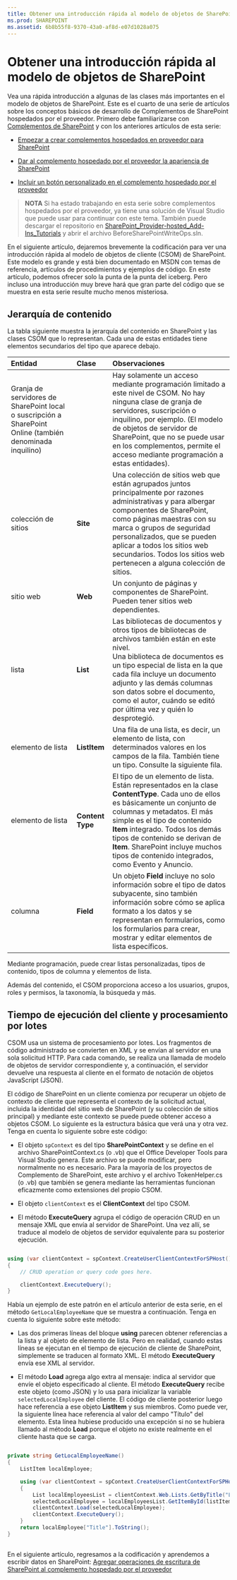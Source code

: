 ```yaml
---
title: Obtener una introducción rápida al modelo de objetos de SharePoint
ms.prod: SHAREPOINT
ms.assetid: 6b8b55f8-9370-43a0-af8d-e07d1028a075
---
```



# Obtener una introducción rápida al modelo de objetos de SharePoint
Vea una rápida introducción a algunas de las clases más importantes en el modelo de objetos de SharePoint.
Este es el cuarto de una serie de artículos sobre los conceptos básicos de desarrollo de Complementos de SharePoint hospedados por el proveedor. Primero debe familiarizarse con  [Complementos de SharePoint](sharepoint-add-ins.md) y con los anteriores artículos de esta serie:
  
    
    


-  [Empezar a crear complementos hospedados en proveedor para SharePoint](get-started-creating-provider-hosted-sharepoint-add-ins.md)
    
  
-  [Dar al complemento hospedado por el proveedor la apariencia de SharePoint](give-your-provider-hosted-add-in-the-sharepoint-look-and-feel.md)
    
  
-  [Incluir un botón personalizado en el complemento hospedado por el proveedor](include-a-custom-button-in-the-provider-hosted-add-in.md)
    
  

> **NOTA**
> Si ha estado trabajando en esta serie sobre complementos hospedados por el proveedor, ya tiene una solución de Visual Studio que puede usar para continuar con este tema. También puede descargar el repositorio en  [SharePoint_Provider-hosted_Add-Ins_Tutorials](https://github.com/OfficeDev/SharePoint_Provider-hosted_Add-ins_Tutorials) y abrir el archivo BeforeSharePointWriteOps.sln.
  
    
    

En el siguiente artículo, dejaremos brevemente la codificación para ver una introducción rápida al modelo de objetos de cliente (CSOM) de SharePoint. Este modelo es grande y está bien documentado en MSDN con temas de referencia, artículos de procedimientos y ejemplos de código. En este artículo, podemos ofrecer solo la punta de la punta del iceberg. Pero incluso una introducción muy breve hará que gran parte del código que se muestra en esta serie resulte mucho menos misteriosa. 
## Jerarquía de contenido

La tabla siguiente muestra la jerarquía del contenido en SharePoint y las clases CSOM que lo representan. Cada una de estas entidades tiene elementos secundarios del tipo que aparece debajo.
  
    
    

|**Entidad**|**Clase**|**Observaciones**|
|:-----|:-----|:-----|
|Granja de servidores de SharePoint local o suscripción a SharePoint Online (también denominada inquilino)  <br/> ||Hay solamente un acceso mediante programación limitado a este nivel de CSOM. No hay ninguna clase de granja de servidores, suscripción o inquilino, por ejemplo. (El modelo de objetos de servidor de SharePoint, que no se puede usar en los complementos, permite el acceso mediante programación a estas entidades).  <br/> |
|colección de sitios  <br/> |**Site** <br/> |Una colección de sitios web que están agrupados juntos principalmente por razones administrativas y para albergar componentes de SharePoint, como páginas maestras con su marca o grupos de seguridad personalizados, que se pueden aplicar a todos los sitios web secundarios. Todos los sitios web pertenecen a alguna colección de sitios.  <br/> |
|sitio web  <br/> |**Web** <br/> |Un conjunto de páginas y componentes de SharePoint. Pueden tener sitios web dependientes.  <br/> |
|lista  <br/> |**List** <br/> |Las bibliotecas de documentos y otros tipos de bibliotecas de archivos también están en este nivel.  <br/> Una biblioteca de documentos es un tipo especial de lista en la que cada fila incluye un documento adjunto y las demás columnas son datos sobre el documento, como el autor, cuándo se editó por última vez y quién lo desprotegió.  <br/> |
|elemento de lista  <br/> |**ListItem** <br/> |Una fila de una lista, es decir, un elemento de lista, con determinados valores en los campos de la fila. También tiene un tipo. Consulte la siguiente fila.  <br/> |
|elemento de lista  <br/> |**Content Type** <br/> |El tipo de un elemento de lista. Están representados en la clase **ContentType**. Cada uno de ellos es básicamente un conjunto de columnas y metadatos. El más simple es el tipo de contenido **Item** integrado. Todos los demás tipos de contenido se derivan de **Item**. SharePoint incluye muchos tipos de contenido integrados, como Evento y Anuncio.  <br/> |
|columna  <br/> |**Field** <br/> |Un objeto **Field** incluye no solo información sobre el tipo de datos subyacente, sino también información sobre cómo se aplica formato a los datos y se representan en formularios, como los formularios para crear, mostrar y editar elementos de lista específicos. <br/> |
   

  
    
    
Mediante programación, puede crear listas personalizadas, tipos de contenido, tipos de columna y elementos de lista. 
  
    
    
Además del contenido, el CSOM proporciona acceso a los usuarios, grupos, roles y permisos, la taxonomía, la búsqueda y más.
  
    
    

## Tiempo de ejecución del cliente y procesamiento por lotes
<a name="CSOMBatching"> </a>

CSOM usa un sistema de procesamiento por lotes. Los fragmentos de código administrado se convierten en XML y se envían al servidor en una sola solicitud HTTP. Para cada comando, se realiza una llamada de modelo de objetos de servidor correspondiente y, a continuación, el servidor devuelve una respuesta al cliente en el formato de notación de objetos JavaScript (JSON). 
  
    
    
El código de SharePoint en un cliente comienza por recuperar un objeto de contexto de cliente que representa el contexto de la solicitud actual, incluida la identidad del sitio web de SharePoint (y su colección de sitios principal) y mediante este contexto se puede puede obtener acceso a objetos CSOM. Lo siguiente es la estructura básica que verá una y otra vez. Tenga en cuenta lo siguiente sobre este código:
  
    
    

- El objeto  `spContext` es del tipo **SharePointContext** y se define en el archivo SharePointContext.cs (o .vb) que el Office Developer Tools para Visual Studio genera. Este archivo se puede modificar, pero normalmente no es necesario. Para la mayoría de los proyectos de Complemento de SharePoint, este archivo y el archivo TokenHelper.cs (o .vb) que también se genera mediante las herramientas funcionan eficazmente como extensiones del propio CSOM.
    
  
- El objeto  `clientContext` es el **ClientContext** del tipo CSOM.
    
  
- El método **ExecuteQuery** agrupa el código de operación CRUD en un mensaje XML que envía al servidor de SharePoint. Una vez allí, se traduce al modelo de objetos de servidor equivalente para su posterior ejecución.
    
  



```cs

using (var clientContext = spContext.CreateUserClientContextForSPHost())
{
    // CRUD operation or query code goes here.

    clientContext.ExecuteQuery();
}
```

Había un ejemplo de este patrón en el artículo anterior de esta serie, en el método  `GetLocalEmployeeName` que se muestra a continuación. Tenga en cuenta lo siguiente sobre este método:
  
    
    

- Las dos primeras líneas del bloque **using** parecen obtener referencias a la lista y al objeto de elemento de lista. Pero en realidad, cuando estas líneas se ejecutan en el tiempo de ejecución de cliente de SharePoint, simplemente se traducen al formato XML. El método **ExecuteQuery** envía ese XML al servidor.
    
  
-  El método **Load** agrega algo extra al mensaje: indica al servidor que envíe el objeto especificado al cliente. El método **ExecuteQuery** recibe este objeto (como JSON) y lo usa para inicializar la variable `selectedLocalEmployee` del cliente. El código de cliente posterior luego hace referencia a ese objeto **ListItem** y sus miembros. Como puede ver, la siguiente línea hace referencia al valor del campo "Título" del elemento. Esta línea hubiese producido una excepción si no se hubiera llamado al método **Load** porque el objeto no existe realmente en el cliente hasta que se carga.
    
  



```cs

private string GetLocalEmployeeName()
{
    ListItem localEmployee;

    using (var clientContext = spContext.CreateUserClientContextForSPHost())
    {
        List localEmployeesList = clientContext.Web.Lists.GetByTitle("Local Employees");
        selectedLocalEmployee = localEmployeesList.GetItemById(listItemID);
        clientContext.Load(selectedLocalEmployee);
        clientContext.ExecuteQuery();
    }
    return localEmployee["Title"].ToString();
}
```


## 
<a name="Nextsteps"> </a>

 En el siguiente artículo, regresamos a la codificación y aprendemos a escribir datos en SharePoint: [Agregar operaciones de escritura de SharePoint al complemento hospedado por el proveedor](add-sharepoint-write-operations-to-the-provider-hosted-add-in.md)
  
    
    

